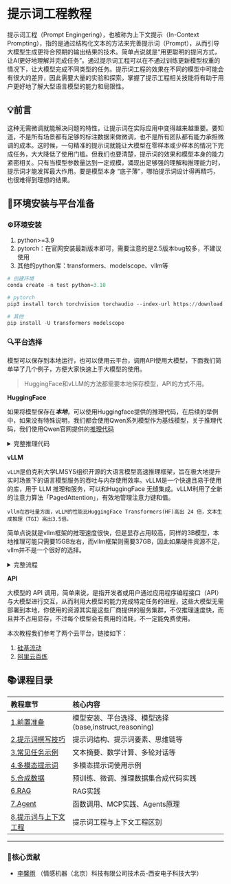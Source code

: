# 提示词工程教程



提示词工程（Prompt Engingering），也被称为上下文提示（In-Context Prompting），指的是通过结构化文本的方法来完善提示词（Prompt），从而引导大模型生成更符合预期的输出结果的技术。简单点说就是“用更聪明的提问方式，让AI更好地理解并完成任务”。通过提示词工程可以在不通过训练更新模型权重的情况下，让大模型完成不同类型的任务。提示词工程的效果在不同的模型中可能会有很大的差异，因此需要大量的实验和探索。掌握了提示工程相关技能将有助于用户更好地了解大型语言模型的能力和局限性。

## 💡前言

这种无需微调就能解决问题的特性，让提示词在实际应用中变得越来越重要。要知道，不是所有场景都有足够的标注数据来做微调，也不是所有团队都有能力承担微调的成本。这时候，一句精准的提示词就能让大模型在零样本或少样本的情况下完成任务，大大降低了使用门槛。但我们也要清楚，提示词的效果和模型本身的能力紧密相关。只有当模型参数量达到一定规模，涌现出足够强的理解和推理能力时，提示词才能发挥最大作用。要是模型本身 “底子薄”，哪怕提示词设计得再精巧，也很难得到理想的结果。

## 🚀环境安装与平台准备

### ⚙️环境安装

1. python>=3.9
2. pytorch：在官网安装最新版本即可，需要注意的是2.5版本bug较多，不建议使用
3. 其他的python库：transformers、modelscope、vllm等

```python
# 创建环境
conda create -n test python=3.10

# pytorch
pip3 install torch torchvision torchaudio --index-url https://download.pytorch.org/whl/cu118

# 其他
pip install -U transformers modelscope
```

### 🔍平台选择

模型可以保存到本地运行，也可以使用云平台，调用API使用大模型，下面我们简单举了几个例子，方便大家快速上手大模型的使用。

> HuggingFace和vLLM的方法都需要本地保存模型，API的方式不用。

**HuggingFace**

如果将模型保存在***本地***，可以使用Huggingface提供的推理代码，在后续的举例中，如果没有特殊说明，我们都会使用Qwen系列模型作为基线模型，关于推理代码，我们使用Qwen官网提供的[推理代码](https://www.modelscope.cn/models/Qwen/Qwen2.5-7B-Instruct)

<details>
  <summary>完整推理代码</summary>
  
```python
### 加载模型
from modelscope import AutoModelForCausalLM, AutoTokenizer

model_name_or_path = 'Qwen/Qwen2.5-3B'  # 替换为你下载的模型路径
tokenizer = AutoTokenizer.from_pretrained(model_name_or_path)
model = AutoModelForCausalLM.from_pretrained(model_name_or_path,device_map='auto', torch_dtype='auto')

### 提示词
prompt = "Hello, Who are you?"

### 推理代码
messages = [
    {"role": "user", "content": prompt}
]
text = tokenizer.apply_chat_template(
    messages,
    tokenize=False,
    add_generation_prompt=True
)

model_inputs = tokenizer([text], return_tensors="pt").to(model.device)

generated_ids = model.generate(
    **model_inputs,
    max_new_tokens=512,
)
generated_ids = [
    output_ids[len(input_ids):] for input_ids, output_ids in zip(model_inputs.input_ids, generated_ids)
]

response = tokenizer.batch_decode(generated_ids, skip_special_tokens=True)[0]
print(response)
```

</details>


**vLLM**

`vLLM`是伯克利大学LMSYS组织开源的大语言模型高速推理框架，旨在极大地提升实时场景下的语言模型服务的吞吐与内存使用效率。vLLM是一个快速且易于使用的库，用于 LLM 推理和服务，可以和HuggingFace 无缝集成。vLLM利用了全新的注意力算法「PagedAttention」，有效地管理注意力键和值。

`vllm在吞吐量方面，vLLM的性能比HuggingFace Transformers(HF)高出 24 倍，文本生成推理（TGI）高出3.5倍。`

简单点说就是vllm框架的推理速度很快，但是显存占用较高，同样的3B模型，本地推理可能只需要15GB左右，而vllm框架则需要37GB，因此如果硬件资源不足，vllm并不是一个很好的选择。

<details>
  <summary>完整流程</summary>

---

1. 在环境里安装vllm库

   
```python
pip install -U vllm
```

2. 开启一个终端页面，运行下面的代码

```python
vllm serve /your/path/of/model
```

3. 开启新的终端页面运行各个代码

在新的终端页面，我们就可以跑我们对应的服务了，需要注意的是，我们使用大模型来进行推理的时候可以使用[openai的prompt的API的接口](https://openai.apifox.cn/api-55352401)，输入接口参考给出的文档即可，讲起来比较抽象，我们看下代码例子：

*模型生成回答的代码 ：*

```python
results = utils.openai_completion(
            prompts=batch_inputs,
            model_name=model_name,
            batch_size=request_batch_size,
            decoding_args=decoding_args,
            # logit_bias={"50256": -100},  # prevent the <|endoftext|> token from being generated
        )

```



*对应的工具utils的 openai_completion函数：*

```python
def openai_completion(
    prompts: Union[str, Sequence[str], Sequence[dict[str, str]], dict[str, str]],
    decoding_args: OpenAIDecodingArguments,
    model_name="text-davinci-003",
    sleep_time=2,
    batch_size=1,
    max_instances=sys.maxsize,
    max_batches=sys.maxsize,
    return_text=False,
    **decoding_kwargs,
):
……
……
    completion_batch = client.completions.create(
                prompt=prompt_batch, **shared_kwargs
            )
    choices = completion_batch.choices
    
……
……

```


`client.completions.create`其实使用的就是openai库中的推理问答的函数。

经过这些步骤后，我们在运行推理服务的时候就能充分利用GPU资源，高效完成各项推理任务。


</details>

**API**

大模型的 API 调用，简单来说，是指开发者或用户通过应用程序编程接口（API） 与大模型进行交互，从而利用大模型的能力完成特定任务的进程，这些大模型无需部署到本地，你使用的资源其实是这些厂商提供的服务集群，不仅推理速度快，而且并不占用显存，不过每个模型会有费用的消耗，不一定能免费使用。

本次教程我们参考了两个云平台，链接如下：

1. [硅基流动](https://cloud.siliconflow.cn/sft-d1n0sv33jrms738gmgpg/models)
2. [阿里云百炼](https://bailian.console.aliyun.com/?spm=5176.12818093_47.resourceCenter.1.223c2cc96V9eQn&tab=api#/api/?type=model&url=https%3A%2F%2Fhelp.aliyun.com%2Fdocument_detail%2F2712576.html)



## 📚课程目录


| 教程章节   | 核心内容 |  
|:--------|:------|
| [1.前置准备](./1.preparatory_work_in_advance)   | 模型安装、平台选择、模型选择(base,instruct,reasoning)   |
| [2.提示词撰写技巧](./2.tips_for_prompt)   | 提示词结构、提示词要素、思维链等   |
| [3.常见任务示例](./3.common_task_examples)   | 文本摘要、数学计算、多轮对话等   | 
| [4.多模态提示词](./4.multimodal_prompt)   | 多模态提示词使用示例   | 
| [5.合成数据](./5.synthetic_data)   | 预训练、微调、推理数据集合成代码实践   | 
| [6.RAG](./6.RAG)   | RAG实践   | 
| [7.Agent](./7.Agent)   | 函数调用、MCP实践、Agents原理   | 
| [8.提示词与上下文工程](xxx)   | 提示词工程与上下文工程区别  | 


---

### 🌟核心贡献

- [李馨雨](https://github.com/828Tina) （情感机器（北京）科技有限公司技术员-西安电子科技大学）







